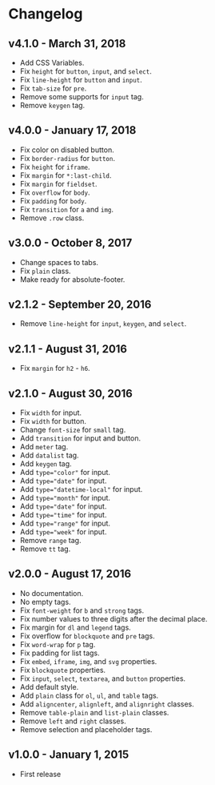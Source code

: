 Changelog
=========

## v4.1.0 - March 31, 2018

* Add CSS Variables.
* Fix `height` for `button`, `input`, and `select`.
* Fix `line-height` for `button` and `input`.
* Fix `tab-size` for `pre`.
* Remove some supports for `input` tag.
* Remove `keygen` tag.

## v4.0.0 - January 17, 2018

* Fix color on disabled button.
* Fix `border-radius` for `button`.
* Fix `height` for `iframe`.
* Fix `margin` for `*:last-child`.
* Fix `margin` for `fieldset`.
* Fix `overflow` for `body`.
* Fix `padding` for `body`.
* Fix `transition` for `a` and `img`.
* Remove `.row` class.

## v3.0.0 - October 8, 2017

* Change spaces to tabs.
* Fix `plain` class.
* Make ready for absolute-footer.

## v2.1.2 - September 20, 2016

* Remove `line-height` for `input`, `keygen`, and `select`.

## v2.1.1 - August 31, 2016

* Fix `margin` for `h2` - `h6`.

## v2.1.0 - August 30, 2016

* Fix `width` for input.
* Fix `width` for button.
* Change `font-size` for `small` tag.
* Add `transition` for input and button.
* Add `meter` tag.
* Add `datalist` tag.
* Add `keygen` tag.
* Add `type="color"` for input.
* Add `type="date"` for input.
* Add `type="datetime-local"` for input.
* Add `type="month"` for input.
* Add `type="date"` for input.
* Add `type="time"` for input.
* Add `type="range"` for input.
* Add `type="week"` for input.
* Remove `range` tag.
* Remove `tt` tag.

## v2.0.0 - August 17, 2016

* No documentation.
* No empty tags.
* Fix `font-weight` for `b` and `strong` tags.
* Fix number values to three digits after the decimal place.
* Fix margin for `dl` and `legend` tags.
* Fix overflow for `blockquote` and `pre` tags.
* Fix `word-wrap` for `p` tag.
* Fix padding for list tags.
* Fix `embed`, `iframe`, `img`, and `svg` properties.
* Fix `blockquote` properties.
* Fix `input`, `select`, `textarea`, and `button` properties.
* Add default style.
* Add `plain` class for `ol`, `ul`, and `table` tags.
* Add `aligncenter`, `alignleft`, and `alignright` classes.
* Remove `table-plain` and `list-plain` classes.
* Remove `left` and `right` classes.
* Remove selection and placeholder tags.

## v1.0.0 - January 1, 2015

* First release
